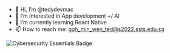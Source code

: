 - 👋 Hi, I’m @tedydevmac
- 👀 I’m interested in App development +/ AI 
- 🌱 I’m currently learning React Native
- 📫 How to reach me: goh_min_wen_ted@s2022.ssts.edu.sg
  
![Cybersecurity Essentials Badge](https://github.com/tedydevmac/tedydevmac/assets/127374756/528cbf82-de16-41fe-b8ce-4aef665bd41a)
<!---
tedydevmac/tedydevmac is a ✨ special ✨ repository because its `README.md` (this file) appears on your GitHub profile.
You can click the Preview link to take a look at your changes.
--->
